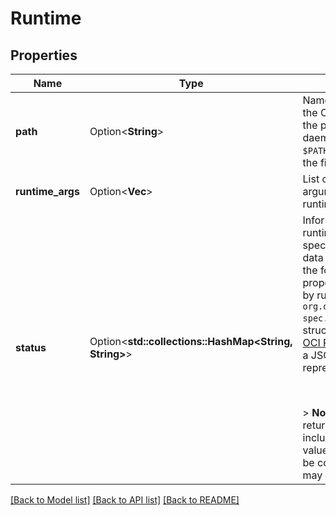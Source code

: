 # Runtime

## Properties

Name | Type | Description | Notes
------------ | ------------- | ------------- | -------------
**path** | Option<**String**> | Name and, optional, path, of the OCI executable binary.  If the path is omitted, the daemon searches the host's `$PATH` for the binary and uses the first result.  | [optional]
**runtime_args** | Option<**Vec<String>**> | List of command-line arguments to pass to the runtime when invoked.  | [optional]
**status** | Option<**std::collections::HashMap<String, String>**> | Information specific to the runtime.  While this API specification does not define data provided by runtimes, the following well-known properties may be provided by runtimes:  `org.opencontainers.runtime-spec.features`: features structure as defined in the [OCI Runtime Specification](https://github.com/opencontainers/runtime-spec/blob/main/features.md), in a JSON string representation.  <p><br /></p>  > **Note**: The information returned in this field, including the > formatting of values and labels, should not be considered stable, > and may change without notice.  | [optional]

[[Back to Model list]](../README.md#documentation-for-models) [[Back to API list]](../README.md#documentation-for-api-endpoints) [[Back to README]](../README.md)



